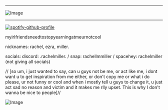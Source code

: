 ***
![Image](https://github.com/user-attachments/assets/53e3e3c6-686f-413a-9e82-df665ea1e105)
***
[![spotify-github-profile](https://spotify-github-profile.kittinanx.com/api/view?uid=31rqsywyohmogplyaqbw44o6ipvq&cover_image=true&theme=default&show_offline=true&background_color=121212&interchange=false)](https://github.com/kittinan/spotify-github-profile)







myirlfriendsneedtostopyearningatmeurnotcool


nicknames: rachel, ezra, miller.


socials: discord: .rachelmiller. / snap: rachellmmiller / spacehey: rachelmiller (not giving all socials)

// [so um, i just wanted to say, can u guys not be me, or act like me, i dont want u to get inspiration from me either, or don't copy me or what i do please, ur not funny or cool and when i mostly tell u guys to change it, u just act sad no reason and victim and it makes me rlly upset. This is why I don't wanna be nice to people]//

![Image](https://github.com/user-attachments/assets/78cf1685-e507-42ab-a900-c91273c12005)
